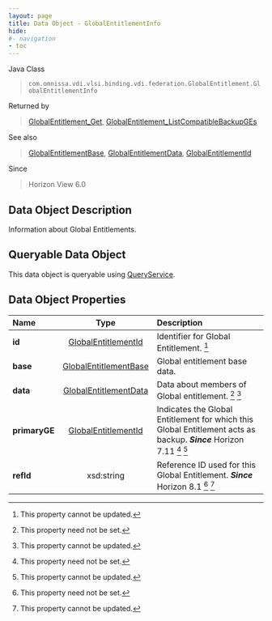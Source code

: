 ```yaml
---
layout: page
title: Data Object - GlobalEntitlementInfo
hide:
#- navigation
- toc
---
```






Java Class
> `com.omnissa.vdi.vlsi.binding.vdi.federation.GlobalEntitlement.GlobalEntitlementInfo`

Returned by
> [GlobalEntitlement_Get](vdi.federation.GlobalEntitlement.md#get), [GlobalEntitlement_ListCompatibleBackupGEs](vdi.federation.GlobalEntitlement.md#listCompatibleBackupGEs)

See also
> [GlobalEntitlementBase](vdi.federation.GlobalEntitlement.GlobalEntitlementBase.md), [GlobalEntitlementData](vdi.federation.GlobalEntitlement.GlobalEntitlementData.md), [GlobalEntitlementId](vdi.entity.GlobalEntitlementId.md)

Since
> Horizon View 6.0


## Data Object Description

Information about Global Entitlements.

##  Queryable Data Object

This data object is queryable using [QueryService](vdi.query.QueryService.md "QueryService").

## Data Object Properties

 Name | Type | Description
:---|:---:|:---
**id**| [GlobalEntitlementId](vdi.entity.GlobalEntitlementId.md)|  Identifier for Global Entitlement. [^2]
**base**| [GlobalEntitlementBase](vdi.federation.GlobalEntitlement.GlobalEntitlementBase.md)|  Global entitlement base data.
**data**| [GlobalEntitlementData](vdi.federation.GlobalEntitlement.GlobalEntitlementData.md)|  Data about members of Global entitlement. [^1] [^2]
**primaryGE**| [GlobalEntitlementId](vdi.entity.GlobalEntitlementId.md)|  Indicates the Global Entitlement for which this Global Entitlement acts as backup.  **_Since_** Horizon 7.11 [^1] [^2]
**refId**|  xsd:string|  Reference ID used for this Global Entitlement.  **_Since_** Horizon 8.1 [^1] [^2]
 


 


[^1]: This property need not be set.
[^2]: This property cannot be updated.